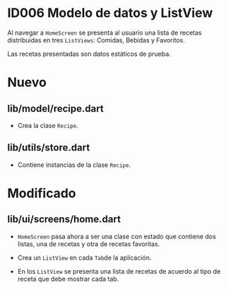 # ID006 Modelo de datos y ListView

Al navegar a `HomeScreen` se presenta al usuario una lista de recetas
distribuidas en tres `ListViews`: Comidas, Bebidas y Favoritos.

Las recetas presentadas son datos estáticos de prueba.

# Nuevo
## lib/model/recipe.dart
- Crea la clase `Recipe`.

## lib/utils/store.dart
- Contiene instancias de la clase `Recipe`.

# Modificado
## lib/ui/screens/home.dart
- `HomeScreen` pasa ahora a ser una clase con estado que contiene
   dos listas, una de recetas y otra de recetas favoritas.

- Crea un `ListView` en cada `Tab`de la aplicación.

- En los `ListView` se presenta una lista de recetas de acuerdo
  al tipo de receta que debe mostrar cada tab.